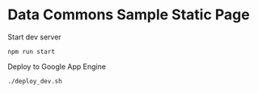 # Data Commons Sample Static Page

Start dev server

```
npm run start
```

Deploy to Google App Engine

```
./deploy_dev.sh
```
